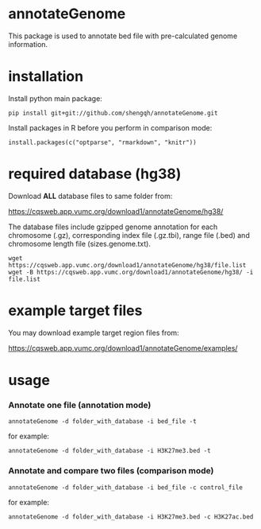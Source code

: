 # annotateGenome

This package is used to annotate bed file with pre-calculated genome information.

# installation

Install python main package:

```
pip install git+git://github.com/shengqh/annotateGenome.git
```

Install packages in R before you perform in comparison mode:

```
install.packages(c("optparse", "rmarkdown", "knitr"))
```

# required database (hg38)

Download **ALL** database files to same folder from:

https://cqsweb.app.vumc.org/download1/annotateGenome/hg38/

The database files include gzipped genome annotation for each chromosome (.gz), corresponding index file (.gz.tbi), range file (.bed) and chromosome length file (sizes.genome.txt).

```
wget https://cqsweb.app.vumc.org/download1/annotateGenome/hg38/file.list
wget -B https://cqsweb.app.vumc.org/download1/annotateGenome/hg38/ -i file.list
```

# example target files

You may download example target region files from:

https://cqsweb.app.vumc.org/download1/annotateGenome/examples/

# usage

### Annotate one file (annotation mode)
```
annotateGenome -d folder_with_database -i bed_file -t
```
for example:
```
annotateGenome -d folder_with_database -i H3K27me3.bed -t
```

### Annotate and compare two files (comparison mode)
```
annotateGenome -d folder_with_database -i bed_file -c control_file
```

for example:
```
annotateGenome -d folder_with_database -i H3K27me3.bed -c H3K27ac.bed
```
